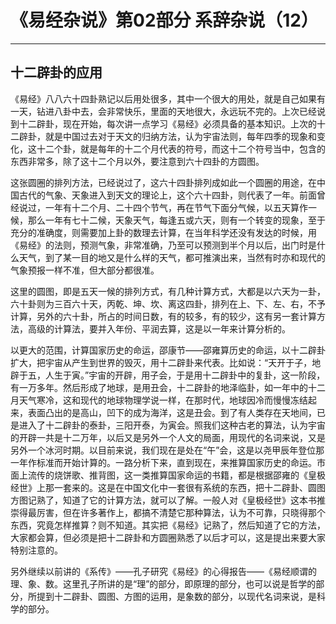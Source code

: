 # 《易经杂说》第02部分 系辞杂说（12）

------

## 十二辟卦的应用

《易经》八八六十四卦熟记以后用处很多，其中一个很大的用处，就是自己如果有一天，钻进八卦中去，会非常快乐，里面的天地很大，永远玩不完的。上次已经说到十二辟卦，现在开始，每次讲一点学习《易经》必须具备的基本知识。上次的十二辟卦，就是中国过去对于天文的归纳方法，认为宇宙法则，每年四季的现象和变化，这十二个卦，就是每年的十二个月代表的符号，而这十二个符号当中，包含的东西非常多，除了这十二个月以外，要注意到六十四卦的方圆图。

这张圆圈的排列方法，已经说过了，这六十四卦排列成如此一个圆圈的用途，在中国古代的气象、天象进入到天文的理论上，这个六十四卦，则代表了一年。前面曾经说过，一年有十二个月、二十四个节气，再在节气下面分气候，以五天算作一候，那么一年有七十二候，天象天气，每逢五或六天，则有一个转变的现象，至于充分的准确度，则需要加上卦的数理去计算，在当年科学还没有发达的时候，用《易经》的法则，预测气象，非常准确，乃至可以预测到半个月以后，出门时是什么天气，到了某一目的地又是什么样的天气，都可推演出来，当然有时亦和现代的气象预报一样不准，但大部分都很准。

这里的圆图，即是五天一候的排列方式，有几种计算方式，大都是以六天为一卦，六十卦则为三百六十天，丙乾、坤、坎、离这四卦，排列在上、下、左、右，不予计算，另外的六十卦，所占的时间日数，有的较多，有的较少，这有另一套计算方法，高级的计算法，要并入年份、平润去算，这是以一年来计算分析的。

以更大的范围，计算国家历史的命运，邵康节——邵雍算历史的命运，以十二辟卦扩大，把宇宙从产生到世界的毁灭，用十二辟卦来代表。比如说：“天开于子，地辟于五，人生于寅。”宇宙的开辟，用子会，于是用十二辟卦中的复卦，这一阶段，有一万多年。然后形成了地球，是用丑会，十二辟卦的地泽临卦，如一年中的十二月天气寒冷，这和现代的地球物理学说一样，在那时代，地球因冷而慢慢冻结起来，表面凸出的是高山，凹下的成为海洋，这是丑会。到了有人类存在天地间，已是进入了十二辟卦的泰卦，三阳开泰，为寅会。照我们这种古老的算法，认为宇宙的开辟一共是十二万年，以后又是另外一个人文的局面，用现代的名词来说，又是另外一个冰河时期。以目前来说，我们现在是处在“午”会，这是以尧甲辰年登位那一年作标准而开始计算的。一路分析下来，直到现在，来推算国家历史的命运。市面上流传的烧饼歌、推背图，这一类推算国家命运的书籍，都是根据邵雍的《皇极经世》上那一套来的。这是在中国文化中一套很有系统的东西，把十二辟卦、圆图方图记熟了，知道了它的计算方法，就可以了解。一般人对《皇极经世》这本书推崇得最厉害，但在许多著作上，都搞不清楚它那种算法，认为不可靠，只晓得那个东西，究竟怎样推算？则不知道。其实把《易经》记熟了，然后知道了它的方法，大家都会算，但必须是把十二辟卦和方圆圈熟悉了以后才可以，这是提出来要大家特别注意的。

另外继续以前讲的《系传》——孔子研究《易经》的心得报告——《易经顺谓的理、象、数。这里孔子所讲的是“理”的部分，即原理的部分，也可以说是哲学的部分，所提到十二辟卦、圆图、方图的运用，是象数的部分，以现代名词来说，是科学的部分。